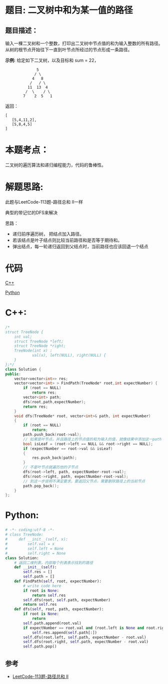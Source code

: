 # 题目: 二叉树中和为某一值的路径
## 题目描述：
输入一棵二叉树和一个整数，打印出二叉树中节点值的和为输入整数的所有路径。从树的根节点开始往下一直到叶节点所经过的节点形成一条路径。

**示例:**
给定如下二叉树，以及目标和 sum = 22，
```
              5
             / \
            4   8
           /   / \
          11  13  4
         /  \    / \
        7    2  5   1
```
返回：
```
[
   [5,4,11,2],
   [5,8,4,5]
]
```
# 本题考点：
  
  二叉树的遍历算法和递归编程能力，代码的鲁棒性。
  
# 解题思路:
  此题与LeetCode-113题-路径总和 II一样
  
  典型的带记忆的DFS来解决
  
  思路： 
  - 递归前序遍历树， 把结点加入路径。
  - 若该结点是叶子结点则比较当前路径和是否等于期待和。
  - 弹出结点，每一轮递归返回到父结点时，当前路径也应该回退一个结点
  
# 代码

[C++](./PathInTree.cpp)

[Python](./PathInTree.py)

# C++: 
### 
```c++
/*
struct TreeNode {
	int val;
	struct TreeNode *left;
	struct TreeNode *right;
	TreeNode(int x) :
			val(x), left(NULL), right(NULL) {
	}
};*/
class Solution {
public:
    vector<vector<int>> res;
    vector<vector<int> > FindPath(TreeNode* root,int expectNumber) {
        if (root == NULL)
            return res;
        vector<int> path;
        dfs(root,path,expectNumber);
        return res;
    }
    void dfs(TreeNode* root, vector<int>& path, int expectNumber)
    {
        if (root == NULL)
            return;
        path.push_back(root->val);
        // 如果是叶节点，并且路径上的节点值的和为输入的值，就像结果中添加这一path
        bool isLeaf = (root->left == NULL && root->right == NULL);
        if (expectNumber == root->val && isLeaf)
        {
            res.push_back(path);
        }
        // 不是叶节点就遍历他的子节点
        dfs(root->left, path, expectNumber-root->val);
        dfs(root->right, path, expectNumber-root->val);
        // 到这一步说明不满足要求，要返回父节点，需要删除路径上的当前节点
        path.pop_back();
    }
};
```
# Python:
###  
```python
# -*- coding:utf-8 -*-
# class TreeNode:
#     def __init__(self, x):
#         self.val = x
#         self.left = None
#         self.right = None
class Solution:
    # 返回二维列表，内部每个列表表示找到的路径
    def __init__(self):
        self.res = []
        self.path = []
    def FindPath(self, root, expectNumber):
        # write code here
        if root is None:
            return self.res
        self.dfs(root, self.path, expectNumber)
        return self.res
    def dfs(self, root, path, expectNumber):
        if root is None:
            return
        self.path.append(root.val)
        if expectNumber == root.val and (root.left is None and root.right is None):
            self.res.append(self.path[:])
        self.dfs(root.left, self.path, expectNumber - root.val)
        self.dfs(root.right, self.path, expectNumber - root.val)
        self.path.pop()
```
## 参考
  -  [LeetCode-113题-路径总和 II](https://github.com/bryceustc/LeetCode_Note/blob/master/cpp/Path-Sum-II/README.md)
